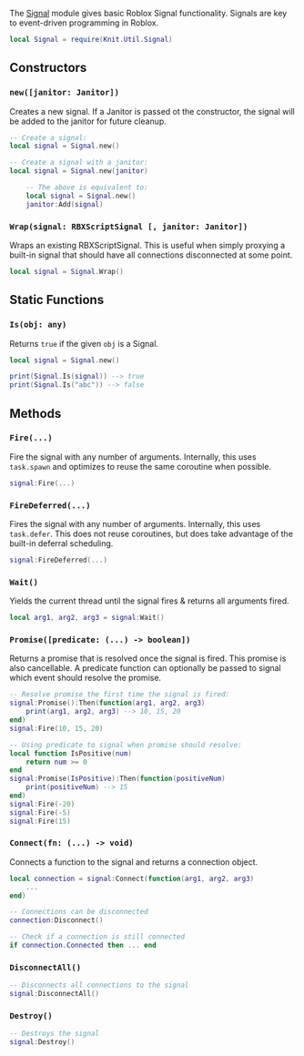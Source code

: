 The [Signal](https://github.com/Sleitnick/Knit/blob/main/src/Util/Signal.lua) module gives basic Roblox Signal functionality. Signals are key to event-driven programming in Roblox.

```lua
local Signal = require(Knit.Util.Signal)
```

## Constructors

### `new([janitor: Janitor])`
Creates a new signal. If a Janitor is passed ot the constructor, the signal will be added to the janitor for future cleanup.
```lua
-- Create a signal:
local signal = Signal.new()

-- Create a signal with a janitor:
local signal = Signal.new(janitor)

	-- The above is equivalent to:
	local signal = Signal.new()
	janitor:Add(signal)
```

### `Wrap(signal: RBXScriptSignal [, janitor: Janitor])`
Wraps an existing RBXScriptSignal. This is useful when simply proxying a built-in signal that should have all connections disconnected at some point.
```lua
local signal = Signal.Wrap()
```

## Static Functions

### `Is(obj: any)`
Returns `true` if the given `obj` is a Signal.
```lua
local signal = Signal.new()

print(Signal.Is(signal)) --> true
print(Signal.Is("abc")) --> false
```

## Methods

### `Fire(...)`
Fire the signal with any number of arguments. Internally, this uses `task.spawn` and optimizes to reuse the same coroutine when possible.
```lua
signal:Fire(...)
```

### `FireDeferred(...)`
Fires the signal with any number of arguments. Internally, this uses `task.defer`. This does not reuse coroutines, but does take advantage of the built-in deferral scheduling.
```lua
signal:FireDeferred(...)
```

### `Wait()`
Yields the current thread until the signal fires & returns all arguments fired.
```lua
local arg1, arg2, arg3 = signal:Wait()
```

### `Promise([predicate: (...) -> boolean])`
Returns a promise that is resolved once the signal is fired. This promise is also cancellable. A predicate function can optionally be passed to signal which event should resolve the promise.
```lua
-- Resolve promise the first time the signal is fired:
signal:Promise():Then(function(arg1, arg2, arg3)
	print(arg1, arg2, arg3) --> 10, 15, 20
end)
signal:Fire(10, 15, 20)

-- Using predicate to signal when promise should resolve:
local function IsPositive(num)
	return num >= 0
end
signal:Promise(IsPositive):Then(function(positiveNum)
	print(positiveNum) --> 15
end)
signal:Fire(-20)
signal:Fire(-5)
signal:Fire(15)
```

### `Connect(fn: (...) -> void)`
Connects a function to the signal and returns a connection object.
```lua
local connection = signal:Connect(function(arg1, arg2, arg3)
	...
end)

-- Connections can be disconnected
connection:Disconnect()

-- Check if a connection is still connected
if connection.Connected then ... end
```

### `DisconnectAll()`
```lua
-- Disconnects all connections to the signal
signal:DisconnectAll()
```

### `Destroy()`
```lua
-- Destroys the signal
signal:Destroy()
```
